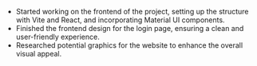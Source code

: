 - Started working on the frontend of the project, setting up the structure with Vite and React, and incorporating Material UI components.
- Finished the frontend design for the login page, ensuring a clean and user-friendly experience.
- Researched potential graphics for the website to enhance the overall visual appeal.